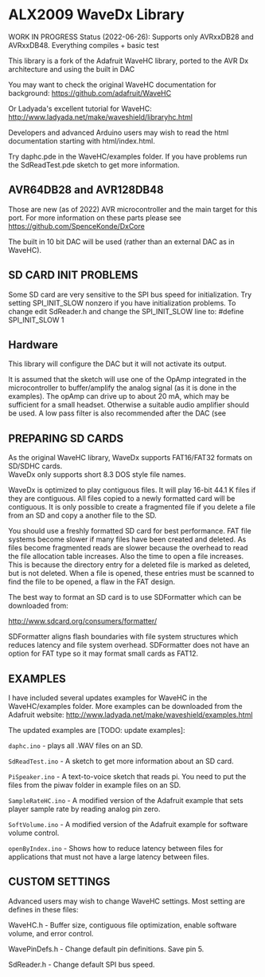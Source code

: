 # ALX2009 WaveDx Library

WORK IN PROGRESS
Status (2022-06-26): Supports only AVRxxDB28 and AVRxxDB48. Everything compiles + basic test  

This library is a fork of the Adafruit WaveHC library, ported to the AVR Dx architecture and using the built in DAC

You may want to check the original WaveHC documentation for background:
https://github.com/adafruit/WaveHC

Or Ladyada's excellent tutorial for WaveHC:
http://www.ladyada.net/make/waveshield/libraryhc.html

Developers and advanced Arduino users may wish to read the html
documentation starting with html/index.html.

Try daphc.pde in the WaveHC/examples folder.  If you have
problems run the SdReadTest.pde sketch to get more information.


## AVR64DB28 and AVR128DB48

Those are new (as of 2022) AVR microcontroller and the main target for this port. 
For more information on these parts please see https://github.com/SpenceKonde/DxCore 

The built in 10 bit DAC will be used (rather than an external DAC as in WaveHC).  


## SD CARD INIT PROBLEMS

Some SD card are very sensitive to the SPI bus speed for initialization.
Try setting SPI_INIT_SLOW nonzero if you have initialization problems.
To change edit SdReader.h and change the SPI_INIT_SLOW line to:
#define SPI_INIT_SLOW 1


## Hardware

This library will configure the DAC but it will not activate its output. 

It is assumed that the sketch will use one of the OpAmp integrated in the
microcontroller to buffer/amplify the analog signal (as it is done 
in the examples). The opAmp can drive up to about 20 mA, which may be
sufficient for a small headset. Otherwise a suitable audio amplifier should be used.
A low pass filter is also recommended after the DAC (see 

## PREPARING SD CARDS

As the original WaveHC library, WaveDx supports FAT16/FAT32 formats on SD/SDHC cards.  
WaveDx only supports short 8.3 DOS style file names.

WaveDx is optimized to play contiguous files. It will play 16-bit
44.1 K files if they are contiguous.  All files copied to a newly
formatted card will be contiguous. It is only possible to create a
fragmented file if you delete a file from an SD and copy a another
file to the SD.

You should use a freshly formatted SD card for best performance.  FAT
file systems become slower if many files have been created and deleted.
As files become fragmented reads are slower because the overhead to
read the file allocation table increases.  Also the time to open a file
increases.  This is because the directory entry for a deleted file is
marked as deleted, but is not deleted.  When a file is opened, these
entries must be scanned to find the file to be opened, a flaw in the
FAT design.

The best way to format an SD card is to use SDFormatter which can be
downloaded from:

http://www.sdcard.org/consumers/formatter/

SDFormatter aligns flash  boundaries with file system structures which
reduces latency and file system overhead.  SDFormatter does not have an
option for FAT type so it may format small cards as FAT12.


## EXAMPLES

I have included several updates examples for WaveHC in the WaveHC/examples 
folder.  More examples can be downloaded from the Adafruit website:
http://www.ladyada.net/make/waveshield/examples.html

The updated examples are [TODO: update examples]:

`daphc.ino` - plays all .WAV files on an SD.

`SdReadTest.ino` - A sketch to get more information about an SD card.

`PiSpeaker.ino` - A text-to-voice sketch that reads pi.  You need to
                put the files from the piwav folder in example files
                on an SD.
                
`SampleRateHC.ino` - A modified version of the Adafruit example that
                   sets player sample rate by reading analog pin zero.
                   
`SoftVolume.ino` - A modified version of the Adafruit example
                 for software volume control.


`openByIndex.ino` - Shows how to reduce latency between files for
                  applications that must not have a large latency
                  between files.

                  
## CUSTOM SETTINGS

Advanced users may wish to change WaveHC settings.  Most setting are
defines in these files:

WaveHC.h  - Buffer size, contiguous file optimization, enable software
            volume, and error control.

WavePinDefs.h - Change default pin definitions. Save pin 5.

SdReader.h - Change default SPI bus speed.
